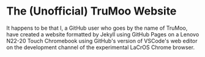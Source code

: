 # The (Unofficial) TruMoo Website

It happens to be that I, a GitHub user who goes by the name of TruMoo, have created a website formatted by Jekyll using GitHub Pages on a Lenovo N22-20 Touch Chromebook using GitHub's version of VSCode's web editor on the development channel of the experimental LaCrOS Chrome browser.
